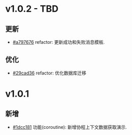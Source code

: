 # v1.0.2 - TBD

## 更新

- [#a797676](https://github.com/hunzhiwange/queryphp/commit/a797676013be725da603e012fcb35fe229ec48d3) refactor: 更新成功和失败消息模板.

## 优化

- [#29cad36](https://github.com/hunzhiwange/queryphp/commit/29cad36fbb73721e666834ed144d5db521eade0a) refactor: 优化数据库迁移

# v1.0.1

## 新增

- [#1dcc181](https://github.com/hunzhiwange/queryphp/commit/1dcc1814955bf42f3bb2d0906bd02fbef496d34b) 功能(coroutine): 新增协程上下文数据获取演示.
